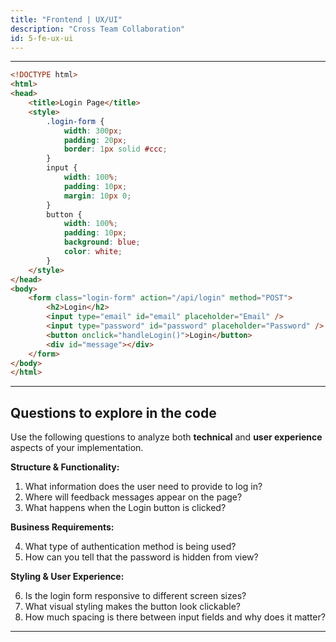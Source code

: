 ```yaml
---
title: "Frontend | UX/UI"
description: "Cross Team Collaboration"
id: 5-fe-ux-ui
---
```

---

```html
<!DOCTYPE html>
<html>
<head>
    <title>Login Page</title>
    <style>
        .login-form {
            width: 300px;
            padding: 20px;
            border: 1px solid #ccc;
        }
        input {
            width: 100%;
            padding: 10px;
            margin: 10px 0;
        }
        button {
            width: 100%;
            padding: 10px;
            background: blue;
            color: white;
        }
    </style>
</head>
<body>
    <form class="login-form" action="/api/login" method="POST">
        <h2>Login</h2>
        <input type="email" id="email" placeholder="Email" />
        <input type="password" id="password" placeholder="Password" />
        <button onclick="handleLogin()">Login</button>
        <div id="message"></div>
    </form>
</body>
</html>
```
---

## **Questions to explore in the code**

Use the following questions to analyze both **technical** and **user experience** aspects of your implementation.


**Structure & Functionality:**

1. What information does the user need to provide to log in?
2. Where will feedback messages appear on the page?
3. What happens when the Login button is clicked?

**Business Requirements:**

4. What type of authentication method is being used?
5. How can you tell that the password is hidden from view?

**Styling & User Experience:**

6. Is the login form responsive to different screen sizes?
7. What visual styling makes the button look clickable?
8. How much spacing is there between input fields and why does it matter?

---